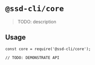 # `@ssd-cli/core`

> TODO: description

## Usage

```
const core = require('@ssd-cli/core');

// TODO: DEMONSTRATE API
```
